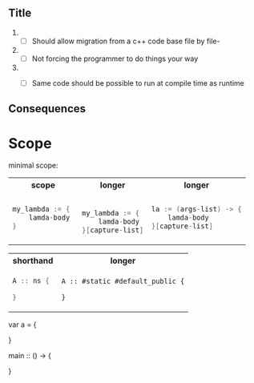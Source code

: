 
## Title

1) - [ ] Should allow migration from a c++ code base file by file-
2) - [ ] Not forcing the programmer to do things your way
3) - [ ] Same code should be possible to run at compile time as runtime


## Consequences



# Scope



minimal scope:

<table class="compare">
<tr><th>scope</th><th>longer</th><th>longer</th></tr>
<tr><td>

``` cpp
my_lambda := { 
    lamda-body
}
```
</td><td>

``` cpp

my_lambda := {
    lamda-body
}[capture-list]

```

</td><td>

``` cpp
la := (args-list) -> {
    lamda-body
}[capture-list]

```

</td></tr>
</table>




<table class="compare2">
<col/><col/>
<tr><th markdown="1">shorthand</th> <th>longer</th></tr>
<tr><td>

``` cpp
A :: ns { 

}
```
</td><td>

``` bread 
A :: #static #default_public {

}
```
</td></tr>
</table>


var a = {  

}


main :: () -> { 


}